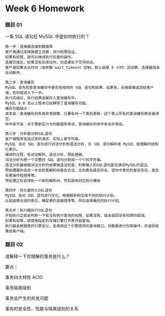 # Week 6 Homework

### 题目 01

一条 SQL 语句在 MySQL 中是如何执行的？

```
第一步：连接器连接到数据库
客户端通过连接器建立连接，进行权限验证。
如果有权限，就可以继续执行后面的操作。
连接完成后，如果没有后续动作，则连接处于空闲状态。
客户端如果太长时间（由参数 wait_timeout 控制，默认值是 8 小时）没动静，连接器就会自动断开。

第二步：查询缓存
MySQL 会先检查查询缓存中是否有相同的 SQL 语句和结果，如果有，会被直接返回给客户端，否则就进入下一步。
执行完成后，执行结果会被存入查询缓存中。
MySQL 8.0 及以上版本已经移除了查询缓存功能。
缓存功能缺点：
成本高：查询缓存的失效非常频繁，只要有对一个表的更新，这个表上所有的查询缓存都会被清空。
命中率不高：对于更新压力大的数据库来说，查询缓存的命中率会非常低。

第三步：分析器分析SQL语句
客户端程序发送过来的请求，实际上是字符串。
MySQL 会对 SQL 语句进行词法分析和语法分析，将 SQL 语句解析成 MySQL 能理解的结构化表示。
编译的过程，有词法解析、语法分析、预处理器。
词法分析为把一个完整的 SQL 语句分割成一个个的字符串。
语法分析器根据词法分析的结果做语法检查，判断输入的SQL语句是否满足MySQL的语法。
预处理器则会进一步去检查解析树是否合法，比如表名是否存在，语句中表的列是否存在，是否有表操作权限等等。
预处理之后会得到一个新的解析树，然后调用对应执行模块

第四步：优化器优化SQL语句
MySQL 会对 SQL 语句进行优化，根据解析树生成不同的执行计划。
比如选择合适的索引，确定表的连接顺序等，然后选择最优的执行计划。

第五步：执行器执行SQL语句
开始执行之前会判断一下有没有执行查询的权限，如果没有，就会返回没有权限的错误。
如果有权限，就使用指定的存储引擎打开表开始查询。
执行器会根据表的引擎定义，去使用这个引擎提供的查询接口，对数据进行存取操作，并返回结果给客户端。
```

### 题目 02

请解释一下你理解的事务是什么？

要点：

事务四大特性 ACID

事务隔离级别

事务会产生的并发问题

事务的安全性、性能与隔离级别的关系

```

```

